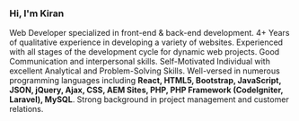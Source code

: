 ### Hi, I'm Kiran
Web Developer specialized in front-end & back-end development. 4+ Years of qualitative experience in developing a variety of websites. Experienced with all stages of the development cycle for dynamic web projects. Good Communication and interpersonal skills. Self-Motivated Individual with excellent Analytical and Problem-Solving Skills. Well-versed in numerous programming languages including **React, HTML5, Bootstrap, JavaScript, JSON, jQuery, Ajax, CSS, AEM Sites, PHP, PHP Framework (CodeIgniter, Laravel), MySQL**. Strong background in project management and customer relations.
